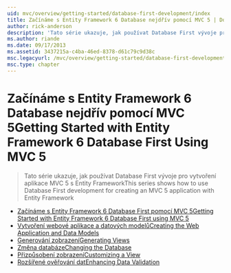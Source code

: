 ```yaml
---
uid: mvc/overview/getting-started/database-first-development/index
title: Začínáme s Entity Framework 6 Database nejdřív pomocí MVC 5 | Dokumentace Microsoftu
author: rick-anderson
description: 'Tato série ukazuje, jak používat Database First vývoje pro vytvoření aplikace MVC 5 s Entity Framework'
ms.author: riande
ms.date: 09/17/2013
ms.assetid: 3437215a-c4ba-46ed-8378-d61c79c9d38c
msc.legacyurl: /mvc/overview/getting-started/database-first-development
msc.type: chapter
---
```

<a name="getting-started-with-entity-framework-6-database-first-using-mvc-5"></a><span data-ttu-id="e952d-103">Začínáme s Entity Framework 6 Database nejdřív pomocí MVC 5</span><span class="sxs-lookup"><span data-stu-id="e952d-103">Getting Started with Entity Framework 6 Database First Using MVC 5</span></span>
====================
> <span data-ttu-id="e952d-104">Tato série ukazuje, jak používat Database First vývoje pro vytvoření aplikace MVC 5 s Entity Framework</span><span class="sxs-lookup"><span data-stu-id="e952d-104">This series shows how to use Database First development for creating an MVC 5 application with Entity Framework</span></span>


- [<span data-ttu-id="e952d-105">Začínáme s Entity Framework 6 Database First pomocí MVC 5</span><span class="sxs-lookup"><span data-stu-id="e952d-105">Getting Started with Entity Framework 6 Database First using MVC 5</span></span>](setting-up-database.md)
- [<span data-ttu-id="e952d-106">Vytvoření webové aplikace a datových modelů</span><span class="sxs-lookup"><span data-stu-id="e952d-106">Creating the Web Application and Data Models</span></span>](creating-the-web-application.md)
- [<span data-ttu-id="e952d-107">Generování zobrazení</span><span class="sxs-lookup"><span data-stu-id="e952d-107">Generating Views</span></span>](generating-views.md)
- [<span data-ttu-id="e952d-108">Změna databáze</span><span class="sxs-lookup"><span data-stu-id="e952d-108">Changing the Database</span></span>](changing-the-database.md)
- [<span data-ttu-id="e952d-109">Přizpůsobení zobrazení</span><span class="sxs-lookup"><span data-stu-id="e952d-109">Customizing a View</span></span>](customizing-a-view.md)
- [<span data-ttu-id="e952d-110">Rozšířené ověřování dat</span><span class="sxs-lookup"><span data-stu-id="e952d-110">Enhancing Data Validation</span></span>](enhancing-data-validation.md)
